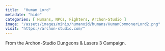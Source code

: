 ```yaml
---
title:  "Human Lord"
metadate: "hide"
categories: [ Humans, NPCs, Fighters, Archon-Studio ]
image: "/assets/images/minis/humanoid/humans/HumanCommonerLord2.png"
visit: "https://archon-studio.com/"
---
```

From the Archon-Studio Dungeons & Lasers 3 Campaign.